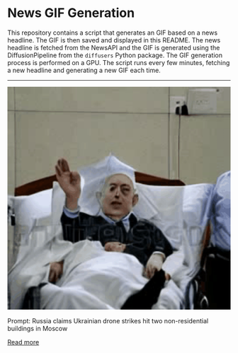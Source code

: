 # News GIF Generation
This repository contains a script that generates an GIF based on a news headline. The GIF is then saved and displayed in this README.
The news headline is fetched from the NewsAPI and the GIF is generated using the DiffusionPipeline from the `diffusers` Python package. The GIF generation process is performed on a GPU.
The script runs every few minutes, fetching a new headline and generating a new GIF each time.

---

![Generated GIF](output.gif?raw=true&v=1690272654)

Prompt: Russia claims Ukrainian drone strikes hit two non-residential buildings in Moscow

[Read more](https://www.cnn.com/2023/07/23/europe/ukraine-russia-drone-attacks-hit-moscow-intl-hnk/index.html)
